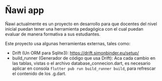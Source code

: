 # Ñawi app

Ñawi actualmente es un proyecto en desarrollo para que docentes del nivel inicial puedan tener una herramienta pedagógica con el cual puedan evaluar de manera formativa a sus estudiantes.

Este proyecto usa algunas herramientas externas, tales como:
- Drift (Un ORM para Sqlite3): https://drift.simonbinder.eu/setup/
- build_runner (Generador de código que usa Drift): Aca cada cambio en las tablas, vistas o el archivo database_connecion.dart, es necesario aplicar en consola `flutter pub run build_runner build`, para refrescar el contenido de los .g.dart.
